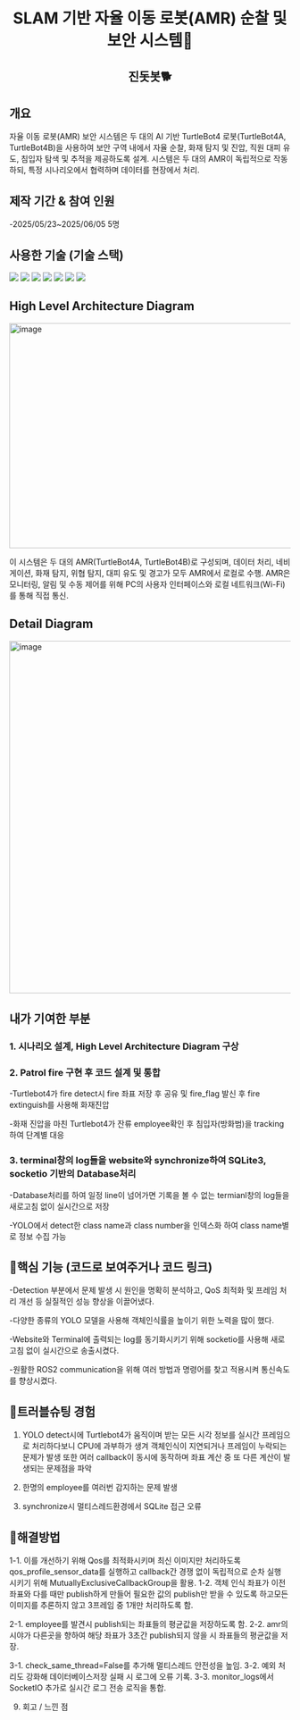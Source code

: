 <h1 align="center">SLAM 기반 자율 이동 로봇(AMR) 순찰 및 보안 시스템🚒 </h1>

<h2 align="center">진돗봇🐕 </h2>

## 개요


자율 이동 로봇(AMR) 보안 시스템은 두 대의 AI 기반 TurtleBot4 로봇(TurtleBot4A, TurtleBot4B)을 사용하여 보안 구역 내에서 자율 순찰, 화재 탐지 및 진압, 직원 대피 유도, 침입자 탐색 및 추적을 제공하도록 설계.
시스템은 두 대의 AMR이 독립적으로 작동하되, 특정 시나리오에서 협력하며 데이터를 현장에서 처리.





## 제작 기간 & 참여 인원


-2025/05/23~2025/06/05  5명






## 사용한 기술 (기술 스택)  


<img src="https://img.shields.io/badge/python-blue?style=for-the-badge&logo=python&logoColor=white">   <img src="https://img.shields.io/badge/ROS2-black?style=for-the-badge&logo=ros&logoColor=#22314E">   <img src="https://img.shields.io/badge/OpenCV-5C3EE8?style=for-the-badge&logo=opencv&logoColor=white">   <img src="https://img.shields.io/badge/YOLO-111F68?style=for-the-badge&logo=yolo&logoColor=white">   <img src="https://img.shields.io/badge/socket.io-010101?style=for-the-badge&logo=socket.io&logoColor=white">    <img src="https://img.shields.io/badge/SQLite-003B57?style=for-the-badge&logo=sqlite&logoColor=white">   <img src="https://img.shields.io/badge/Flask-3BABC3?style=for-the-badge&logo=flask&logoColor=white">  





## High Level Architecture Diagram
<img width="517" height="403" alt="image" src="https://github.com/user-attachments/assets/759cdf71-ec8d-481c-89d0-11d668ce095e" />

이 시스템은 두 대의 AMR(TurtleBot4A, TurtleBot4B)로 구성되며, 데이터 처리, 네비게이션, 화재 탐지, 위협 탐지, 대피 유도 및 경고가 모두 AMR에서 로컬로 수행.
AMR은 모니터링, 알림 및 수동 제어를 위해 PC의 사용자 인터페이스와 로컬 네트워크(Wi-Fi)를 통해 직접 통신.





## Detail Diagram
<img width="589" height="631" alt="image" src="https://github.com/user-attachments/assets/dc6041c8-99e5-498e-8070-7d7f6ead9118" />






## 내가 기여한 부분


### 1. 시나리오 설계, High Level Architecture Diagram 구상




### 2. Patrol fire 구현 후 코드 설계 및 통합


-Turtlebot4가 fire detect시 fire 좌표 저장 후 공유 및 fire_flag 발신 후 fire extinguish를 사용해 화재진압



-화재 진압을 마친 Turtlebot4가 잔류 employee확인 후 침입자(방화범)을 tracking하여 단계별 대응 




### 3. terminal창의 log들을 website와 synchronize하여 SQLite3, socketio 기반의 Database처리


-Database처리를 하여 일정 line이 넘어가면 기록을 볼 수 없는 termianl창의 log들을 새로고침 없이 실시간으로 저장


-YOLO에서 detect한 class name과 class number을 인덱스화 하여 class name별로 정보 수집 가능





## 🌟핵심 기능 (코드로 보여주거나 코드 링크)


-Detection 부분에서 문제 발생 시 원인을 명확히 분석하고, QoS 최적화 및 프레임 처리 개선 등 실질적인 성능 향상을 이끌어냈다.

-다양한 종류의 YOLO 모델을 사용해 객체인식률을 높이기 위한 노력을 많이 했다.

-Website와 Terminal에 출력되는 log를 동기화시키기 위해 socketio를 사용해 새로고침 없이 실시간으로 송출시켰다.

-원활한 ROS2 communication을 위해 여러 방법과 명령어를 찾고 적용시켜 통신속도를 향상시켰다.




   
## 🎯트러블슈팅 경험  


1. YOLO detect시에 Turtlebot4가 움직이며 받는 모든 시각 정보를 실시간 프레임으로 처리하다보니 CPU에 과부하가 생겨 객체인식이 지연되거나 프레임이 누락되는 문제가 발생
또한 여러 callback이 동시에 동작하며 좌표 계산 중 또 다른 계산이 발생되는 문제점을 파악


2. 한명의 employee를 여러번 감지하는 문제 발생


3. synchronize시 멀티스레드환경에서 SQLite 접근 오류






## 🔨해결방법


1-1. 이를 개선하기 위해 Qos를 최적화시키며 최신 이미지만 처리하도록 qos_profile_sensor_data를 실행하고 callback간 경쟁 없이 독립적으로 순차 실행 시키기 위해 MutuallyExclusiveCallbackGroup을 활용.
1-2. 객체 인식 좌표가 이전 좌표와 다를 때만 publish하게 만들어 필요한 값의 publish만 받을 수 있도록 하고모든 이미지를 추론하지 않고 3프레임 중 1개만 처리하도록 함.


2-1. employee를 발견시 publish되는 좌표들의 평균값을 저장하도록 함.
2-2. amr의 시야가 다른곳을 향하여 해당 좌표가 3초간 publish되지 않을 시 좌표들의 평균값을 저장.


3-1. check_same_thread=False를 추가해 멀티스레드 안전성을 높임.
3-2. 예외 처리도 강화해 데이터베이스저장 실패 시 로그에 오류 기록.
3-3. monitor_logs에서 SocketIO 추가로 실시간 로그 전송 로직을 통합.





9. 회고 / 느낀 점
